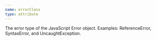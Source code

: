```yaml
---
name: errorClass
type: attribute
---
```


The error type of the JavaScript Error object. Examples: ReferenceError, SyntaxError, and UncaughtException.